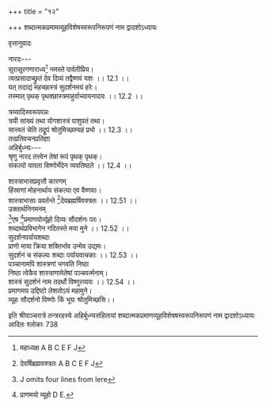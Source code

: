 +++
title = "१२"

+++
शब्दात्मकप्रमामव्यूहविशेषस्वरूपनिरूपणं नाम द्वादशोऽध्यायः  
  
वृत्तानुवादः  
  
नारदः---  
सुरासुरगणाराध्य[^1] नमस्ते पार्वतीप्रिय।  
त्वत्प्रसादाच्छ्रुतं देव दिव्यं तद्वैष्णवं यशः ।। 12.1 ।।  
यत् तदाद्यं महच्छास्त्रं सुदर्शनमयं हरेः।  
तस्मात् पृथक् पृथक्छास्त्रमाहुर्वाच्यायनादयः ।। 12.2 ।।  
  
त्रय्यादिस्वरूपपन्नः  
त्रयी सांख्यं तथा योगशास्त्रं पाशुपतं तथा।  
सात्त्वतं चेति तद्रूपं श्रोतुमिच्छाम्यहं प्रभो ।। 12.3 ।।  
तत्प्रतिवचनप्रतिज्ञा  
अहिर्बुध्न्यः---  
श्रृणु नारद तत्त्वेन तेषां रूपं पृथक् पृथक्।  
संकल्पो यावता विष्णोर्भेदेन व्यवतिष्ठते ।। 12.4 ।।  

[^1]:  महाध्यक्ष A B C E F J  

[^2]: पृथक् D  
त्रयीस्वरूपनिरूपणम्  
तत्र त्रयीमयं [^3]रूपमाद्यं सर्वार्थदर्शनम्।  
ऋग्यजुः सामरूपत्वात् त्रयी सा परिकीर्तिता ।। 12.5 ।।  
कार्यभेदात् त्रयीत्वेऽपि चतुर्धा सा प्रकीर्तिता।  
ऋचो यजूंषि सामानि ह्यथर्वाङ्गिरसस्तथा ।। 12.6 ।।  
चातुर्होत्रप्रधानत्वादृगादित्रितयं त्रयी।  
अथर्वणां पृथक्करणे हेतुः  
अथर्वाङ्गिरसां रूपं सर्वमृग्यजुषात्मकम् ।। 12.7 ।।  
तथापि शान्त्याभिचारप्राधान्यात् ते पृथक् कृताः ।  
ऋगादीनां शाखासंख्या  
एकविंशतिशाखावानृग्वेदः परिगीयते ।। 12.8 ।।  
शतं चैका च शाखाः स्युर्यजुषामेकवर्त्मनाम्।  
साम्नां शाखाः सहस्रं स्युः पञ्च शाखा अथर्वणाम् ।। 12.9 ।।  
इयतामेव वेदानां प्रत्यक्षत्वम्  
इयन्त एव प्रत्यक्षा आम्नायन्ते महर्षिभिः।  
स्मर्यन्ते मुनिभिर्नित्यं लब्धानुज्ञैर्महेश्वरात् ।। 12.10 ।।  
एषां नैयमिका धर्माः स्वरूपाम्नायगोचराः।  
कल्पादीनि षडङ्गानि  
कल्पो व्याकरणं शिक्षा निरुक्तं ज्योतिषां गतिः ।। 12.11 ।।  

[^3]: शास्त्रं D  
छन्दसां विचयश्चेति षडङ्गानि विदुर्बुधाः।  
मीमांसा न्यायश्चोपाङ्गम्  
[^4]उपाङ्गद्वितयं चैतन्मीमांसा न्यायविस्तरः ।। 12.12 ।।  
धर्मज्ञसमयोऽर्थाश्च वेदवादोत्थितास्तथा।  
निबद्धा चानिबद्धा च संस्काराचारसंततिः ।। 12.13 ।।  
धर्मशास्त्रं महर्षीणामन्तः करणसंभृतम्।  
उपवेदादिकम्  
इतिहासपुरणाख्य उपवेदः प्रकीर्तितः ।। 12.14 ।।  
[^5]वास्तुवेदो धनुर्वेदो गान्धर्वश्च तथा मुने।  
आयुर्वेदश्च पञ्चैत उपवेदाः प्रकीर्तिताः ।। 12.15 ।।  
दण्डनीतिश्च वार्ता च विद्याद्वयमिदं परम्।  
एकविंशतिभेदो यः सप्रकारः प्रकीर्तितः ।। 12.16 ।।  
वाच्यायनादृषेः पूर्वं विष्णोर्वाणीसमुद्भवात्।  
त्रयीरूपेण संकल्प इयद्भेदो विजृम्भितः ।। 12.17 ।।  
सांख्यस्वरूपवर्णनम्  
सांख्यरूपेण संकल्पो वैष्णवः कपिलादृषेः।  
उदीतो यादृशः पूर्वं तादृशं श्रुणु मेऽखिलम् ।। 12.18 ।।  
षष्टिभेदं स्मृतं तन्त्रं सांख्यं नाम महामुने।  

[^4]: उपाङ्गं तन्मयं चैव A B C E F J  

[^5]: J omits four lines from here.  
प्राकृतं वैकृतं चेति मण्डले द्वे समासतः ।। 12.19 ।।  
प्राकृतमण्डलवर्णनम्  
प्राकृतं मण्डलं तत्र द्वात्रिंशद्भेदमिष्यते।  
तत्राद्यं ब्रह्मतन्त्रं तु द्वितीयं पुरुषाङ्कितम् ।। 12.20 ।।  
त्रीणि तन्त्राण्यथान्यानि [^6]त्रशक्तेर्नियतिकालयोः।  
गुणतन्त्राण्यथ त्रीणि तन्त्रमक्षरपूर्वकम् ।। 12.21 ।।  
प्राणतन्त्रमथान्यत्तु [^7]कर्तृतन्त्रमथेतरत्।  
[^8]सामितन्त्रमथान्यत्तु ज्ञानतन्क्षत्राणि पञ्च च ।। 12.22 ।।  
क्रियातन्त्राणि पञ्चाथ मात्रातन्त्राणि पञ्च च।  
भूततन्त्राणि पञ्चेति त्रिंशद् द्वे च भिदा इमाः ।। 12.23 ।।  
प्राकृतं मण्डलं प्रोक्तं वैकृतं मण्डलं श्रृणु।  
वैकृतमण्डलवर्णनम्  
अष्टाविंशतिभेदं तन्मण्डलं वैकृतं स्मृतम् ।। 12.24 ।।  
कृत्यकाण्डानि पञ्चादौ भोगकाण्डं तथाऽपरम्।  
[^9]वृत्तकाण्डं तथैकं तु क्लेशकाण्डानि पञ्च च ।। 12.25 ।।  
त्रीणि प्रमाणकाण्डानि ख्यातिकाण्डमतः परम्।  
धर्मकाण्डमथैकं च काण्डं वैराग्यपूर्वकम् ।। 12.26 ।।  

[^6]: शक्तेः पुरुषकालयोः All MSS.except D.  

[^7]: J omits two quarters from here.  

[^8]: इत्थमेव सर्वकोशेषु पाठः  

[^9]: वृत्तिकाण्डमयैकं तु D; व्रतकाण्कडं J  
अथैश्वर्यस्य काण्डं च गुणकाण्डमतः परम्।  
लिङ्गकाण्डमथैकं च दृष्टिकाण्डमतः परम् ।। 12.27 ।।  
आनुश्रविककाण्डं च दुःखकाण्डमतः परम्।  
सिद्धिकाण्डमथैकं च काण्डं काषायवाचकम्[^10] ।। 12.28 ।।  
तथा समयकाण्डं च मोक्षकाण्डमतः परम्।  
अष्टाविंशतिभेदं तदित्थं विकृतिमण्डलम् ।। 12.29 ।।  
षष्ठितन्त्राण्यथैकैकमेषां नानाविधं मुने।  
षष्टितन्त्रमिदं सांख्यं सुदर्शनमयं हरेः ।। 12.30 ।।  
आविर्बभूव सर्वज्ञात् परमर्षेर्महामुने।  
योगशास्त्रस्वरूपवर्णनम्  
विष्णुसंकल्परूपं च महद्योगानुशासनम् ।। 12.31 ।।  
हिरण्यगर्भादुद्भूतं तस्य भेदानिमाञ्श्रृणु।  
योगे संहिताद्वयम्  
आदौ हिरण्यगर्भेण द्वे प्रोक्ते योगसंहिते ।। 12.32 ।।  
एका निरोधयोगाख्या कर्मयोगाह्वया[^11] परा।  
निरोधसंहिताया द्वादशविधत्वम्  
संहिता तु निरोधाख्या तत्र द्वादशधा स्मृता ।। 12.33 ।।  
अङ्गतन्त्रमथाद्यं तु दोषतन्त्रमतः परम्।  

[^10]:  वाचनम् D; पावकम् J  

[^11]: योगाभिधा B  
उपसर्गाभिधं तन्त्रं तथाधिष्ठानकं परम् ।। 12.34 ।।  
आधारतन्त्रं योगं च बहिस्तत्त्वाधिकारवत्।  
रिक्तयोगाख्यतन्त्रं च पूर्णयोगाख्यमेव च ।। 12.35 ।।  
सिद्धियोगाख्यया त्रीणि मोक्षतन्त्रमतः परम।  
इति द्वादशभेदास्ते निरोधायाः प्रकीर्तिताः ।। 12.36 ।।  
कर्मसंहितायाश्चातुर्विध्यम्  
ब्रह्मणा गदितास्तत्र चतस्रः कर्मसंहिताः।  
नानाकर्ममयी त्वेका परा त्वेका क्रियामयी ।। 12.37 ।।  
बाह्याभ्यन्तरूपेण द्वे अपि द्विविधे स्मृते।  
योगानुशासनं शास्त्रमिति षोडशविस्तरम् ।। 12.38 ।।  
सुदर्शनमयं विष्णोरुदितं तत् प्रजापतेः।  
पाशुपतस्वरूपवर्णनम्  
तन्त्रं पाशुपतं नाम पशुपाशप्रमोचनम्[^12] ।। 12.39 ।।  
मद्वक्त्रान्निः सृतं विष्णोः संकल्पप्रविजृम्भितम् ।  
पाशुपतस्याष्टकाण्डत्वम्  
[^13]अष्टकाण्डमिदं प्रोक्तं मया तन्त्रमनुत्तमम् ।। 12.40 ।।  
पतिकाण्डमथाद्यं तु पशुकाण्डमतः परम्।  
पाशकाण्डं तृतीयं तु प्रोक्तं पञ्चप्रभेदतः ।। 12.41 ।।  

[^12]: विमोचनम् B C  

[^13]: अष्टतन्त्र D.  
शुद्धचर्या च मिश्रा च काण्डे द्वे परिकीर्तिते।  
[^14]देवकांडमथो षष्ठं दीक्षाकाण्डमतः परम् ।। 12.42 ।।  
सायुज्यमष्टमं प्रोक्तं काण्डं पाशुपतं महत्।  
अष्टकाण्डमिदं शास्त्रं सुदर्शनमयं हरेः ।। 12.43 ।।  
दिव्यं पाशुपतं शास्त्रं [^15]मयैवोक्तं महामुने।  
पाञ्चरात्रस्वरूपवर्णनम्  
यत् तत् सौदर्शनं विष्णोः सात्त्वतं नाम जृम्भित्म् ।। 12.44 ।।  
भेदो दशविधस्तस्य संक्षेपेण प्रकीर्तितः।  
भगवत्संहिता त्वाद्या तथान्या कर्मसंहिता ।। 12.45 ।।  
विद्यामयी तृतीया च चतुर्थी कालसंहिता।  
कर्तव्यसंहिता त्वन्या षष्ठी वैशेषिकी क्रिया ।। 12.46 ।।  
सप्तमी गदिता तत्र पूज्या [^16]संयमसंहिता।  
अष्टम्यधिकृते चिन्ता नवमी मार्गसंहिता ।। 12.47 ।।  
[^17]सात्त्वती गीयते सुद्धा दशमी मोक्षसंहिता।  
एतावत् सात्त्वतं शास्त्रमाविरासीत् सनातनात्[^18] ।। 12.48 ।।  
एतानि पञ्च शास्त्राणि मूलभूतानि वै मुने।  
युगे युगे [^19]विभज्यन्ते विष्णुसंकल्पचोदितैः ।। 12.49 ।।  
तत्तत्कर्तृसमाख्यातास्तास्तास्त्रय्यादिसंहिताः।  
प्रादेशिक्यो निवर्तन्ते [^20]ह्रासकालानुकालतः ।। 12.50 ।।  

[^14]: देशकाण्ड D  

[^15]: मत्तो व्यक्तं D  

[^16]: संशय A B C E F J  

[^17]: सात्त्वतैर्गीयते D  

[^18]: सनातनम् D  

[^19]: विचिन्त्यन्ते A B C E F J  
  
शास्त्राभासप्रवृत्तौ कारणम्  
हिंस्राणां मोहनार्थाय संकल्पा एव वैष्णवाः।  
शास्त्राभासाः प्रवर्तन्ते [^21]देवब्रह्मर्षिवक्त्रतः ।। 12.51 ।।  
उक्तार्थनिगमनम्  
[^22]एष [^23]प्रमाणयोर्व्यूहो दिव्यः सौदर्शनः परः।  
शब्दार्थप्रविभागेन गदितस्ते मया मुने ।। 12.52 ।।  
सुदर्शनपर्यायशब्दाः  
प्राणो माया क्रिया शक्तिर्भाव उन्मेव उद्यमः।  
सुदर्शनं च संकल्पः शब्दाः पर्यायवाचकाः ।। 12.53 ।।  
पञ्चानामपि शास्त्रणां भगवति निष्ठा  
निष्ठा त्वेकैव शास्त्राणामेतेषां पञ्चवर्त्मनाम्।  
शास्त्रं सुदर्शनं नाम तदर्थो विष्णुरव्ययः ।। 12.54 ।।  
प्रमाणमय उद्दिष्टो लेशतोऽयं महामुने।  
व्यूहः सौदर्शनो विष्णोः किं भूयः श्रोतुमिच्छसि।।  
  
इति श्रीपाञ्चरात्रे तन्त्ररहस्ये अहिर्बुध्न्यसंहितायां शब्दात्मकप्रमाणव्यूहविशेषषस्वरूपनिरूपणं नाम द्वादशोऽध्यायः  
आदितः श्लोकाः 738  

[^20]: त्रास D.  

[^21]: देवर्षिब्रह्मवक्त्रतः A B C E F J  

[^22]:  J omits four lines from lere  

[^23]:  प्राणमयो व्यूहो D E.